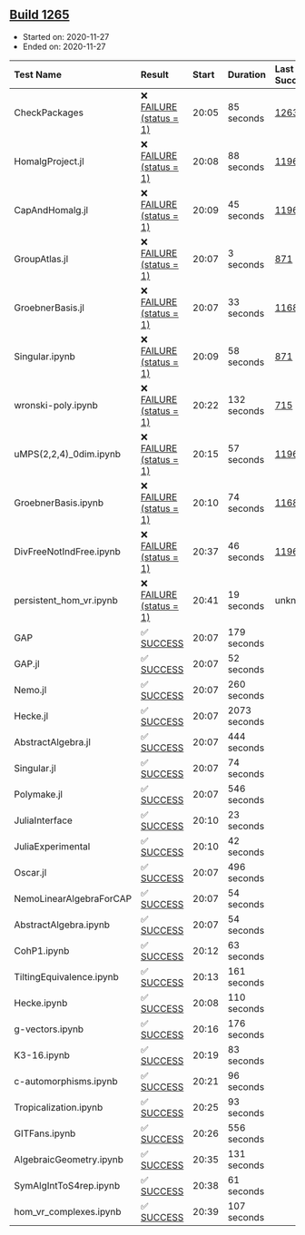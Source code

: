 ## [Build 1265](https://oscarci.mathematik.uni-kl.de/job/oscar-stable/1265/)

* Started on: 2020-11-27
* Ended on: 2020-11-27

| Test Name    | Result | Start | Duration | Last Success | First Failure |
|:-------------|:-------|:------|:---------|:-------------|:--------------|
| CheckPackages | ❌ [FAILURE (status = 1)](https://oscarci.mathematik.uni-kl.de/job/oscar-stable/1265/artifact//CheckPackages.log) | 20:05 | 85 seconds | [1263](https://oscarci.mathematik.uni-kl.de/job/oscar-stable/1263/) | [1264](https://oscarci.mathematik.uni-kl.de/job/oscar-stable/1264/) |
| HomalgProject.jl | ❌ [FAILURE (status = 1)](https://oscarci.mathematik.uni-kl.de/job/oscar-stable/1265/artifact//HomalgProject.jl.log) | 20:08 | 88 seconds | [1196](https://oscarci.mathematik.uni-kl.de/job/oscar-stable/1196/) | [1197](https://oscarci.mathematik.uni-kl.de/job/oscar-stable/1197/) |
| CapAndHomalg.jl | ❌ [FAILURE (status = 1)](https://oscarci.mathematik.uni-kl.de/job/oscar-stable/1265/artifact//CapAndHomalg.jl.log) | 20:09 | 45 seconds | [1196](https://oscarci.mathematik.uni-kl.de/job/oscar-stable/1196/) | [1197](https://oscarci.mathematik.uni-kl.de/job/oscar-stable/1197/) |
| GroupAtlas.jl | ❌ [FAILURE (status = 1)](https://oscarci.mathematik.uni-kl.de/job/oscar-stable/1265/artifact//GroupAtlas.jl.log) | 20:07 | 3 seconds | [871](https://oscarci.mathematik.uni-kl.de/job/oscar-stable/871/) | [872](https://oscarci.mathematik.uni-kl.de/job/oscar-stable/872/) |
| GroebnerBasis.jl | ❌ [FAILURE (status = 1)](https://oscarci.mathematik.uni-kl.de/job/oscar-stable/1265/artifact//GroebnerBasis.jl.log) | 20:07 | 33 seconds | [1168](https://oscarci.mathematik.uni-kl.de/job/oscar-stable/1168/) | [1169](https://oscarci.mathematik.uni-kl.de/job/oscar-stable/1169/) |
| Singular.ipynb | ❌ [FAILURE (status = 1)](https://oscarci.mathematik.uni-kl.de/job/oscar-stable/1265/artifact//Singular.ipynb.log) | 20:09 | 58 seconds | [871](https://oscarci.mathematik.uni-kl.de/job/oscar-stable/871/) | [872](https://oscarci.mathematik.uni-kl.de/job/oscar-stable/872/) |
| wronski-poly.ipynb | ❌ [FAILURE (status = 1)](https://oscarci.mathematik.uni-kl.de/job/oscar-stable/1265/artifact//wronski-poly.ipynb.log) | 20:22 | 132 seconds | [715](https://oscarci.mathematik.uni-kl.de/job/oscar-stable/715/) | [716](https://oscarci.mathematik.uni-kl.de/job/oscar-stable/716/) |
| uMPS(2,2,4)_0dim.ipynb | ❌ [FAILURE (status = 1)](https://oscarci.mathematik.uni-kl.de/job/oscar-stable/1265/artifact//uMPS-2-2-4-_0dim.ipynb.log) | 20:15 | 57 seconds | [1196](https://oscarci.mathematik.uni-kl.de/job/oscar-stable/1196/) | [1197](https://oscarci.mathematik.uni-kl.de/job/oscar-stable/1197/) |
| GroebnerBasis.ipynb | ❌ [FAILURE (status = 1)](https://oscarci.mathematik.uni-kl.de/job/oscar-stable/1265/artifact//GroebnerBasis.ipynb.log) | 20:10 | 74 seconds | [1168](https://oscarci.mathematik.uni-kl.de/job/oscar-stable/1168/) | [1169](https://oscarci.mathematik.uni-kl.de/job/oscar-stable/1169/) |
| DivFreeNotIndFree.ipynb | ❌ [FAILURE (status = 1)](https://oscarci.mathematik.uni-kl.de/job/oscar-stable/1265/artifact//DivFreeNotIndFree.ipynb.log) | 20:37 | 46 seconds | [1196](https://oscarci.mathematik.uni-kl.de/job/oscar-stable/1196/) | [1197](https://oscarci.mathematik.uni-kl.de/job/oscar-stable/1197/) |
| persistent_hom_vr.ipynb | ❌ [FAILURE (status = 1)](https://oscarci.mathematik.uni-kl.de/job/oscar-stable/1265/artifact//persistent_hom_vr.ipynb.log) | 20:41 | 19 seconds | unknown | unknown |
| GAP | ✅ [SUCCESS](https://oscarci.mathematik.uni-kl.de/job/oscar-stable/1265/artifact//GAP.log) | 20:07 | 179 seconds |  |  |
| GAP.jl | ✅ [SUCCESS](https://oscarci.mathematik.uni-kl.de/job/oscar-stable/1265/artifact//GAP.jl.log) | 20:07 | 52 seconds |  |  |
| Nemo.jl | ✅ [SUCCESS](https://oscarci.mathematik.uni-kl.de/job/oscar-stable/1265/artifact//Nemo.jl.log) | 20:07 | 260 seconds |  |  |
| Hecke.jl | ✅ [SUCCESS](https://oscarci.mathematik.uni-kl.de/job/oscar-stable/1265/artifact//Hecke.jl.log) | 20:07 | 2073 seconds |  |  |
| AbstractAlgebra.jl | ✅ [SUCCESS](https://oscarci.mathematik.uni-kl.de/job/oscar-stable/1265/artifact//AbstractAlgebra.jl.log) | 20:07 | 444 seconds |  |  |
| Singular.jl | ✅ [SUCCESS](https://oscarci.mathematik.uni-kl.de/job/oscar-stable/1265/artifact//Singular.jl.log) | 20:07 | 74 seconds |  |  |
| Polymake.jl | ✅ [SUCCESS](https://oscarci.mathematik.uni-kl.de/job/oscar-stable/1265/artifact//Polymake.jl.log) | 20:07 | 546 seconds |  |  |
| JuliaInterface | ✅ [SUCCESS](https://oscarci.mathematik.uni-kl.de/job/oscar-stable/1265/artifact//JuliaInterface.log) | 20:10 | 23 seconds |  |  |
| JuliaExperimental | ✅ [SUCCESS](https://oscarci.mathematik.uni-kl.de/job/oscar-stable/1265/artifact//JuliaExperimental.log) | 20:10 | 42 seconds |  |  |
| Oscar.jl | ✅ [SUCCESS](https://oscarci.mathematik.uni-kl.de/job/oscar-stable/1265/artifact//Oscar.jl.log) | 20:07 | 496 seconds |  |  |
| NemoLinearAlgebraForCAP | ✅ [SUCCESS](https://oscarci.mathematik.uni-kl.de/job/oscar-stable/1265/artifact//NemoLinearAlgebraForCAP.log) | 20:07 | 54 seconds |  |  |
| AbstractAlgebra.ipynb | ✅ [SUCCESS](https://oscarci.mathematik.uni-kl.de/job/oscar-stable/1265/artifact//AbstractAlgebra.ipynb.log) | 20:07 | 54 seconds |  |  |
| CohP1.ipynb | ✅ [SUCCESS](https://oscarci.mathematik.uni-kl.de/job/oscar-stable/1265/artifact//CohP1.ipynb.log) | 20:12 | 63 seconds |  |  |
| TiltingEquivalence.ipynb | ✅ [SUCCESS](https://oscarci.mathematik.uni-kl.de/job/oscar-stable/1265/artifact//TiltingEquivalence.ipynb.log) | 20:13 | 161 seconds |  |  |
| Hecke.ipynb | ✅ [SUCCESS](https://oscarci.mathematik.uni-kl.de/job/oscar-stable/1265/artifact//Hecke.ipynb.log) | 20:08 | 110 seconds |  |  |
| g-vectors.ipynb | ✅ [SUCCESS](https://oscarci.mathematik.uni-kl.de/job/oscar-stable/1265/artifact//g-vectors.ipynb.log) | 20:16 | 176 seconds |  |  |
| K3-16.ipynb | ✅ [SUCCESS](https://oscarci.mathematik.uni-kl.de/job/oscar-stable/1265/artifact//K3-16.ipynb.log) | 20:19 | 83 seconds |  |  |
| c-automorphisms.ipynb | ✅ [SUCCESS](https://oscarci.mathematik.uni-kl.de/job/oscar-stable/1265/artifact//c-automorphisms.ipynb.log) | 20:21 | 96 seconds |  |  |
| Tropicalization.ipynb | ✅ [SUCCESS](https://oscarci.mathematik.uni-kl.de/job/oscar-stable/1265/artifact//Tropicalization.ipynb.log) | 20:25 | 93 seconds |  |  |
| GITFans.ipynb | ✅ [SUCCESS](https://oscarci.mathematik.uni-kl.de/job/oscar-stable/1265/artifact//GITFans.ipynb.log) | 20:26 | 556 seconds |  |  |
| AlgebraicGeometry.ipynb | ✅ [SUCCESS](https://oscarci.mathematik.uni-kl.de/job/oscar-stable/1265/artifact//AlgebraicGeometry.ipynb.log) | 20:35 | 131 seconds |  |  |
| SymAlgIntToS4rep.ipynb | ✅ [SUCCESS](https://oscarci.mathematik.uni-kl.de/job/oscar-stable/1265/artifact//SymAlgIntToS4rep.ipynb.log) | 20:38 | 61 seconds |  |  |
| hom_vr_complexes.ipynb | ✅ [SUCCESS](https://oscarci.mathematik.uni-kl.de/job/oscar-stable/1265/artifact//hom_vr_complexes.ipynb.log) | 20:39 | 107 seconds |  |  |
